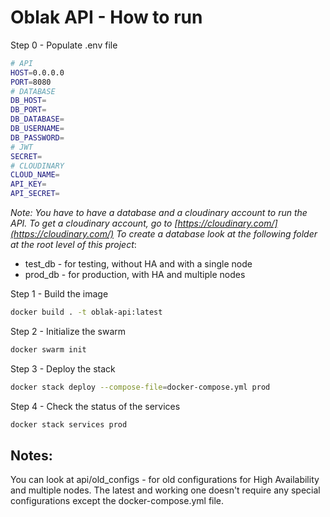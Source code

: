 # Oblak API - How to run

Step 0 - Populate .env file

```bash
# API
HOST=0.0.0.0
PORT=8080
# DATABASE
DB_HOST=
DB_PORT=
DB_DATABASE=
DB_USERNAME=
DB_PASSWORD=
# JWT
SECRET=
# CLOUDINARY
CLOUD_NAME=
API_KEY=
API_SECRET=
```

*Note: You have to have a database and a cloudinary account to run the API.*
*To get a cloudinary account, go to [https://cloudinary.com/](https://cloudinary.com/)*
*To create a database look at the following folder at the root level of this project*:
- test_db - for testing, without HA and with a single node
- prod_db - for production, with HA and multiple nodes

Step 1 - Build the image

```bash
docker build . -t oblak-api:latest
```

Step 2 - Initialize the swarm

```bash
docker swarm init
```

Step 3 - Deploy the stack

```bash
docker stack deploy --compose-file=docker-compose.yml prod
```

Step 4 - Check the status of the services

```bash
docker stack services prod
```

## Notes:

You can look at api/old_configs - for old configurations for High Availability and multiple nodes. The latest and working one doesn't require any special configurations except the docker-compose.yml file.
